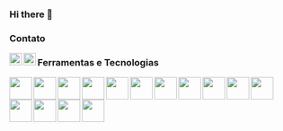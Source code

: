 ### Hi there 👋

### Contato
[<img align="left" alt="David Santos | LinkedIn" width="22px" src="https://cdn.jsdelivr.net/npm/simple-icons@v3/icons/linkedin.svg" />](https://www.linkedin.com/in/davidvrsantos)
[<img align="left" alt="David Santos | Instagram" width="22px" src="https://cdn.jsdelivr.net/npm/simple-icons@v3/icons/instagram.svg" />](https://www.instagram.com/davidvrsantos/)

### Ferramentas e Tecnologias

<img align="left" src="https://cdn.jsdelivr.net/gh/devicons/devicon/icons/git/git-original.svg" width="40" height="40"/>
<img align="left" src="https://cdn.jsdelivr.net/gh/devicons/devicon/icons/html5/html5-original.svg" width="40" height="40"/>
<img align="left" src="https://cdn.jsdelivr.net/gh/devicons/devicon/icons/css3/css3-original.svg" width="40" height="40"/>
<img align="left" src="https://cdn.jsdelivr.net/gh/devicons/devicon/icons/javascript/javascript-original.svg" width="40" height="40"/>
<img align="left" src="https://cdn.jsdelivr.net/gh/devicons/devicon/icons/typescript/typescript-original.svg" width="40" height="40"/>
<img align="left" src="https://cdn.jsdelivr.net/gh/devicons/devicon/icons/php/php-plain.svg" width="40" height="40"/>
<img align="left" src="https://cdn.jsdelivr.net/gh/devicons/devicon/icons/laravel/laravel-plain-wordmark.svg" width="40" height="40"/>
<img align="left" src="https://cdn.jsdelivr.net/gh/devicons/devicon/icons/vuejs/vuejs-original.svg" width="40" height="40"/>
<img align="left" src="https://cdn.jsdelivr.net/gh/devicons/devicon/icons/angularjs/angularjs-original.svg" width="40" height="40"/>
<img align="left" src="https://cdn.jsdelivr.net/gh/devicons/devicon/icons/docker/docker-plain-wordmark.svg" width="40" height="40"/>
<img align="left" src="https://cdn.jsdelivr.net/gh/devicons/devicon/icons/jira/jira-original-wordmark.svg" width="40" height="40"/>
<img align="left" src="https://cdn.jsdelivr.net/gh/devicons/devicon/icons/mysql/mysql-original.svg" width="40" height="40"/>
<img align="left" src="https://cdn.jsdelivr.net/gh/devicons/devicon/icons/postgresql/postgresql-plain.svg" width="40" height="40"/>
<img align="left" src="https://cdn.jsdelivr.net/gh/devicons/devicon/icons/phpstorm/phpstorm-plain-wordmark.svg" width="40" height="40"/>
<img align="left" src="https://cdn.jsdelivr.net/gh/devicons/devicon/icons/vscode/vscode-original.svg" width="40" height="40"/>






<!--
**davidvrsantos/davidvrsantos** is a ✨ _special_ ✨ repository because its `README.md` (this file) appears on your GitHub profile.

Here are some ideas to get you started:

- 🔭 I’m currently working on ...
- 🌱 I’m currently learning ...
- 👯 I’m looking to collaborate on ...
- 🤔 I’m looking for help with ...
- 💬 Ask me about ...
- 📫 How to reach me: ...
- 😄 Pronouns: ...
- ⚡ Fun fact: ...
-->
